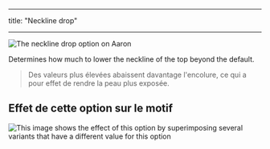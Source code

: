 - - -
title: "Neckline drop"
- - -

![The neckline drop option on Aaron](./necklinedrop.svg)

Determines how much to lower the neckline of the top beyond the default.

> Des valeurs plus élevées abaissent davantage l'encolure, ce qui a pour effet de rendre la peau plus exposée.

## Effet de cette option sur le motif

![This image shows the effect of this option by superimposing several variants that have a different value for this option](aaron_necklinedrop_sample.svg "Effect of this option on the pattern")
